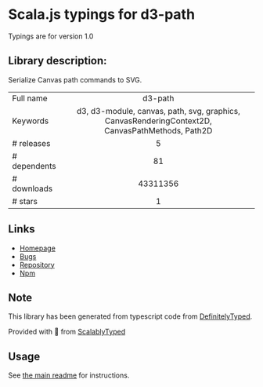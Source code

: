 
# Scala.js typings for d3-path

Typings are for version 1.0

## Library description:
Serialize Canvas path commands to SVG.

|                    |                 |
| ------------------ | :-------------: |
| Full name          | d3-path |
| Keywords           | d3, d3-module, canvas, path, svg, graphics, CanvasRenderingContext2D, CanvasPathMethods, Path2D |
| # releases         | 5 |
| # dependents       | 81 |
| # downloads        | 43311356 |
| # stars            | 1 |

## Links
- [Homepage](https://d3js.org/d3-path/)
- [Bugs](https://github.com/d3/d3-path/issues)
- [Repository](https://github.com/d3/d3-path)
- [Npm](https://www.npmjs.com/package/d3-path)
    


## Note
This library has been generated from typescript code from [DefinitelyTyped](https://definitelytyped.org).

Provided with :purple_heart: from [ScalablyTyped](https://github.com/oyvindberg/ScalablyTyped)

## Usage
See [the main readme](../../readme.md) for instructions.


